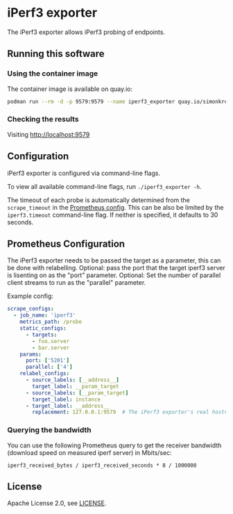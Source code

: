 # iPerf3 exporter

The iPerf3 exporter allows iPerf3 probing of endpoints.

## Running this software

### Using the container image

The container image is available on quay.io:

```bash
podman run --rm -d -p 9579:9579 --name iperf3_exporter quay.io/simonkrenger/iperf3_exporter:latest
```

### Checking the results

Visiting [http://localhost:9579](http://localhost:9579)

## Configuration

iPerf3 exporter is configured via command-line flags.

To view all available command-line flags, run `./iperf3_exporter -h`.

The timeout of each probe is automatically determined from the `scrape_timeout` in the [Prometheus config](https://prometheus.io/docs/operating/configuration/#configuration-file).
This can be also be limited by the `iperf3.timeout` command-line flag. If neither is specified, it defaults to 30 seconds.

## Prometheus Configuration

The iPerf3 exporter needs to be passed the target as a parameter, this can be done with relabelling.
Optional: pass the port that the target iperf3 server is lisenting on as the "port" parameter.
Optional: Set the number of parallel client streams to run as the "parallel" parameter.


Example config:
```yml
scrape_configs:
  - job_name: 'iperf3'
    metrics_path: /probe
    static_configs:
      - targets:
        - foo.server
        - bar.server
    params:
      port: ['5201']
      parallel: ['4']
    relabel_configs:
      - source_labels: [__address__]
        target_label: __param_target
      - source_labels: [__param_target]
        target_label: instance
      - target_label: __address__
        replacement: 127.0.0.1:9579  # The iPerf3 exporter's real hostname:port.
```

### Querying the bandwidth

You can use the following Prometheus query to get the receiver bandwidth (download speed on measured iperf server) in Mbits/sec:

```
iperf3_received_bytes / iperf3_received_seconds * 8 / 1000000
```

## License

Apache License 2.0, see [LICENSE](https://github.com/edgard/iperf3_exporter/blob/master/LICENSE).
